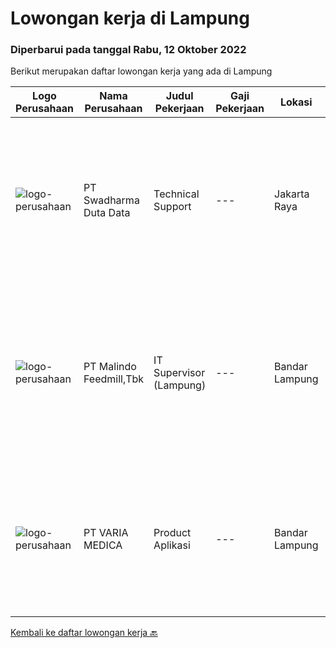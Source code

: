 
  # Lowongan kerja di Lampung

  ### Diperbarui pada tanggal Rabu, 12 Oktober 2022

  Berikut merupakan daftar lowongan kerja yang ada di Lampung

  |Logo Perusahaan | Nama Perusahaan | Judul Pekerjaan | Gaji Pekerjaan | Lokasi | Deskripsi | Tanggal diunggah | Pranala |
  | -------------- | --------------- | --------------- | --------- | --------- | -------------- | ------- | ----------- |
  |![logo-perusahaan](https://image-service-cdn.seek.com.au/0f683dc67275bb803453d1e92fb7cd7b12b824b6/ee4dce1061f3f616224767ad58cb2fc751b8d2dc)|PT Swadharma Duta Data|Technical Support|---|Jakarta Raya|Pendidikan minimum D3/S1 Jurusan IT IPK Minimum 2.75 Memiliki pengalaman minimal 1 tahun (diutamakan) telah berhasil menyelesaikan ujian sertifikasi...|Rabu, 28 September 2022|https://www.jobstreet.co.id/id/job/technical-support-4028760?token=0~ad68238b-1214-4671-aa72-848b9f03f661&sectionRank=1&jobId=jobstreet-id-job-4028760|
|![logo-perusahaan](https://image-service-cdn.seek.com.au/650d7bc509cfcffa10f2d72c0ccaa02dc6869cc4/ee4dce1061f3f616224767ad58cb2fc751b8d2dc)|PT Malindo Feedmill,Tbk|IT Supervisor (Lampung)|---|Bandar Lampung|Kualifikasi : S1 jurusan Sistem Informasi / Teknik Informatika Pengalaman minimal 2 tahun pada posisi yang sama Memahami konsep LAN / WAN, SQL Server,...|Minggu, 25 September 2022|https://www.jobstreet.co.id/id/job/it-supervisor-lampung-4035013?token=0~ad68238b-1214-4671-aa72-848b9f03f661&sectionRank=2&jobId=jobstreet-id-job-4035013|
|![logo-perusahaan](https://image-service-cdn.seek.com.au/b58d7c12acc798c0327b3d41b92a7af008693c76/ee4dce1061f3f616224767ad58cb2fc751b8d2dc)|PT VARIA MEDICA|Product Aplikasi|---|Bandar Lampung|Mengetahui dan menguasai detail produk perusahaan. Bekerjasama dengan tim marketing, teknisi dan pengembangan produk untuk merencanakan metode...|Minggu, 25 September 2022|https://www.jobstreet.co.id/id/job/product-aplikasi-4030457?token=0~ad68238b-1214-4671-aa72-848b9f03f661&sectionRank=3&jobId=jobstreet-id-job-4030457|


  [Kembali ke daftar lowongan kerja 🔙](../README.md#daftar-lowongan-kerja)
  
